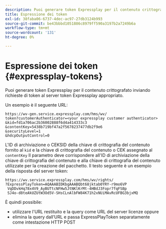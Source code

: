 ```yaml
---
description: Puoi generare token Expressplay per il contenuto crittografato inviando richieste di token al server token Expressplay appropriato.
title: Espressione dei token
exl-id: 38faba06-6737-4dec-ac97-27db3124b993
source-git-commit: be43bbbd1051886c8979ff590a3197b2a7249b6a
workflow-type: tm+mt
source-wordcount: '131'
ht-degree: 0%

---
```


# Espressione dei token {#expressplay-tokens}

Puoi generare token Expressplay per il contenuto crittografato inviando richieste di token al server token Expressplay appropriato.

Un esempio è il seguente URL:

```
https://wv-gen.service.expressplay.com/hms/wv/
token?customerAuthenticator=<your expressplay customer authenticator>
&kid=fd1a706ac2b36002888f6d4a414333c3
&contentKey=5438b719bf47a2f5678237477db2f9e6
&securityLevel=1
&hdcpOutputControl=0
```

L&#39;ID di archiviazione o CEKSID della chiave di crittografia del contenuto fornito al `kid` e la chiave di crittografia del contenuto o CEK assegnato al `contentKey` Il parametro deve corrispondere all&#39;ID di archiviazione della chiave di crittografia del contenuto e alla chiave di crittografia del contenuto utilizzate per la creazione del pacchetto. Il testo seguente è un esempio della risposta del server token:

```
https://wv.service.expressplay.com/hms/wv/rights/
?ExpressPlayToken=AQAAABIDKbgAAABQbt68jktab0YRY-r9mo6VP
 VqDDvkHq78x4V9_AyBUTtcNFHw5JtNKlKrMt-4HBdJ3Fopr7fqFSBp
 SJ4o-d8teAkUZUtW3Od5V-SHsCLnAlbFW84K71h2xNUiMAvRcUFBG3bjxMQ
```

È quindi possibile:

* utilizzare l&#39;URL restituito e la query come URL del server licenze oppure
* elimina la query dall’URL e passa ExpressPlayToken separatamente come intestazione HTTP POST
